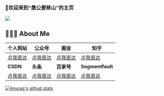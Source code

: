### 👋欢迎来到“愚公要移山”的主页

![](https://visitor-badge.glitch.me/badge?page_id=fengdongdongwsn.readme)

<img align="right" alt="GIF" src="https://media.giphy.com/media/iIqmM5tTjmpOB9mpbn/giphy.gif" style="zoom:3%;" />

##  👨🏻‍💻 About Me 

| 个人网站                                  | 公众号                                                       | 掘金                                                         | 知乎                                                       |
| ----------------------------------------- | ------------------------------------------------------------ | ------------------------------------------------------------ | ---------------------------------------------------------- |
| [点我直达](https://www.javachat.cc/)      | [点我直达](https://mp.weixin.qq.com/s/wZ_4fy_F-NecMv3HO4Hfjw) | [点我直达](https://juejin.cn/user/1978776660213837/posts)    | [点我直达](https://www.zhihu.com/people/feng-dong-dong-10) |
| **CSDN**                                  | **头条**                                                     | **百家号**                                                   | **Segmentfault**                                           |
| [点我直达](https://blog.csdn.net/SDDDLLL) | [点我直达](https://www.toutiao.com/c/user/token/MS4wLjABAAAAfhLQnyWhG1iqEVx_lsnoX7cUOlluuJf07J368xBJ7jU/) | [点我直达](https://author.baidu.com/home?from=bjh_article&app_id=1634941951856739) | [点我直达](https://segmentfault.com/u/a_yugong)            |



[![Anurag's github stats](https://github-readme-stats.vercel.app/api?username=fengdongdongwsn&theme=onedark&bg_color=DEG,E96445,904E95&show_icons=true&show_owner=true&text_color=fff&icon_color=fff&title_color=fff)](https://github.com/anuraghazra/github-readme-stats)

